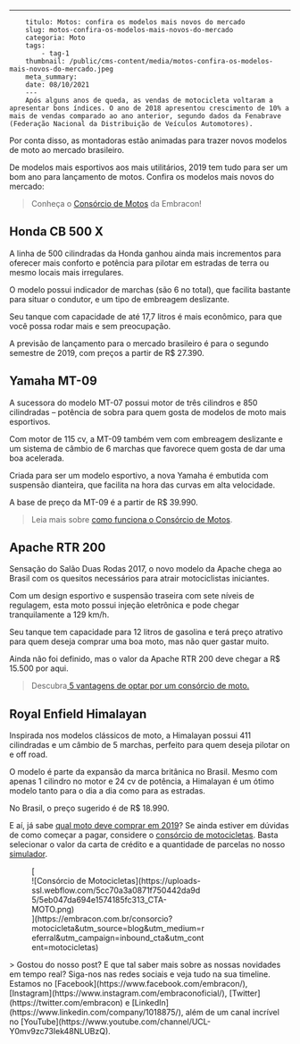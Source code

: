 ---
        titulo: Motos: confira os modelos mais novos do mercado
        slug: motos-confira-os-modelos-mais-novos-do-mercado
        categoria: Moto
        tags:
            - tag-1
        thumbnail: /public/cms-content/media/motos-confira-os-modelos-mais-novos-do-mercado.jpeg
        meta_summary: 
        date: 08/10/2021
        ---
        Após alguns anos de queda, as vendas de motocicleta voltaram a apresentar bons índices. O ano de 2018 apresentou crescimento de 10% a mais de vendas comparado ao ano anterior, segundo dados da Fenabrave (Federação Nacional da Distribuição de Veículos Automotores).

Por conta disso, as montadoras estão animadas para trazer novos modelos de moto ao mercado brasileiro.

De modelos mais esportivos aos mais utilitários, 2019 tem tudo para ser um bom ano para lançamento de motos. Confira os modelos mais novos do mercado:

> Conheça o [Consórcio de Motos](https://www.embracon.com.br/consorcio-motos) da Embracon!

Honda CB 500 X
--------------

A linha de 500 cilindradas da Honda ganhou ainda mais incrementos para oferecer mais conforto e potência para pilotar em estradas de terra ou mesmo locais mais irregulares.

O modelo possui indicador de marchas (são 6 no total), que facilita bastante para situar o condutor, e um tipo de embreagem deslizante.

Seu tanque com capacidade de até 17,7 litros é mais econômico, para que você possa rodar mais e sem preocupação.

A previsão de lançamento para o mercado brasileiro é para o segundo semestre de 2019, com preços a partir de R$ 27.390.

Yamaha MT-09
------------

A sucessora do modelo MT-07 possui motor de três cilindros e 850 cilindradas – potência de sobra para quem gosta de modelos de moto mais esportivos.

Com motor de 115 cv, a MT-09 também vem com embreagem deslizante e um sistema de câmbio de 6 marchas que favorece quem gosta de dar uma boa acelerada.

Criada para ser um modelo esportivo, a nova Yamaha é embutida com suspensão dianteira, que facilita na hora das curvas em alta velocidade.

A base de preço da MT-09 é a partir de R$ 39.990.

> Leia mais sobre <a href="">como funciona o Consórcio de Motos</a>.

Apache RTR 200
--------------

Sensação do Salão Duas Rodas 2017, o novo modelo da Apache chega ao Brasil com os quesitos necessários para atrair motociclistas iniciantes.

Com um design esportivo e suspensão traseira com sete níveis de regulagem, esta moto possui injeção eletrônica e pode chegar tranquilamente a 129 km/h.

Seu tanque tem capacidade para 12 litros de gasolina e terá preço atrativo para quem deseja comprar uma boa moto, mas não quer gastar muito.

Ainda não foi definido, mas o valor da Apache RTR 200 deve chegar a R$ 15.500 por aqui.

> Descubra[ 5 vantagens de optar por um consórcio de moto.](https://www.embracon.com.br/blog/5-vantagens-consorcio-de-moto)

Royal Enfield Himalayan
-----------------------

Inspirada nos modelos clássicos de moto, a Himalayan possui 411 cilindradas e um câmbio de 5 marchas, perfeito para quem deseja pilotar on e off road.

O modelo é parte da expansão da marca britânica no Brasil. Mesmo com apenas 1 cilindro no motor e 24 cv de potência, a Himalayan é um ótimo modelo tanto para o dia a dia como para as estradas.

No Brasil, o preço sugerido é de R$ 18.990.

E aí, já sabe [qual moto deve comprar em 2019](https://www.embracon.com.br/blog/o-que-e-como-funciona-o-consorcio-de-carros-e-motos)? Se ainda estiver em dúvidas de como começar a pagar, considere o [consórcio de motocicletas](https://www.embracon.com.br/consorcio-motos). Basta selecionar o valor da carta de crédito e a quantidade de parcelas no nosso [simulador](https://www.embracon.com.br/consorcio).

<figure class="w-richtext-figure-type-image w-richtext-align-center" style="max-width:310px">[<div>![Consórcio de Motocicletas](https://uploads-ssl.webflow.com/5cc70a3a0871f750442da9d5/5eb047da694e1574185fc313_CTA-MOTO.png)</div>](https://embracon.com.br/consorcio?motocicleta&utm_source=blog&utm_medium=referral&utm_campaign=inbound_cta&utm_content=motocicletas)</figure>> Gostou do nosso post? E que tal saber mais sobre as nossas novidades em tempo real? Siga-nos nas redes sociais e veja tudo na sua timeline. Estamos no [Facebook](https://www.facebook.com/embracon/), [Instagram](https://www.instagram.com/embraconoficial/), [Twitter](https://twitter.com/embracon) e [LinkedIn](https://www.linkedin.com/company/1018875/), além de um canal incrível no [YouTube](https://www.youtube.com/channel/UCL-Y0mv9zc73Iek48NLUBzQ).
        